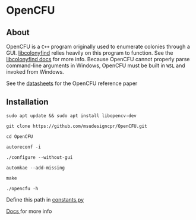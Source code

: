 # OpenCFU

## About
OpenCFU is a `C++` program originally used to enumerate colonies through a GUI. 
[libcolonyfind](https://github.com/msudesigncpr/libcolonyfind/tree/main) relies heavily on this program to function. See the [libcolonyfind docs](https://msudesigncpr.github.io/libcolonyfind/libcolonyfind/colony_finder.html) for more info. 
Because OpenCFU cannot properly parse command-line arguments in Windows, OpenCFU must be 
built in `WSL` and invoked from Windows. 

See the [datasheets](https://github.com/msudesigncpr/datasheets/tree/tonic) for the OpenCFU reference paper
## Installation

```
sudo apt update && sudo apt install libopencv-dev
```
```
git clone https://github.com/msudesigncpr/OpenCFU.git
```
```
cd OpenCFU
```
```
autoreconf -i
```
```
./configure --without-gui
```
```
automkae --add-missing
```
```
make
```
```
./opencfu -h
```

Define this path in [constants.py](https://github.com/msudesigncpr/libcolonyfind/blob/main/src/libcolonyfind/constants.py)


[Docs ](https://msudesigncpr.github.io/libcolonyfind/libcolonyfind/constants.html)for more info
